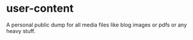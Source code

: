 # user-content
A personal public dump for all media files like blog images or pdfs or any heavy stuff. 
